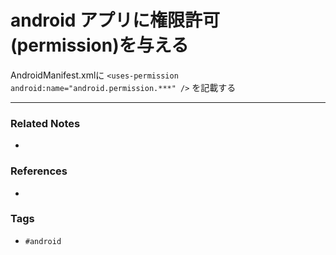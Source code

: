 # android アプリに権限許可(permission)を与える
AndroidManifest.xmlに
`<uses-permission android:name="android.permission.***" />`
を記載する

---
### Related Notes
- 

### References
- 

### Tags
- `#android`